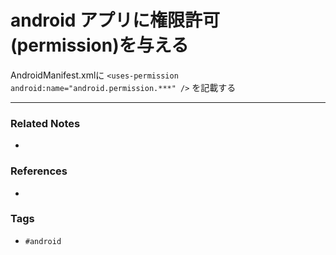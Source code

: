 # android アプリに権限許可(permission)を与える
AndroidManifest.xmlに
`<uses-permission android:name="android.permission.***" />`
を記載する

---
### Related Notes
- 

### References
- 

### Tags
- `#android`